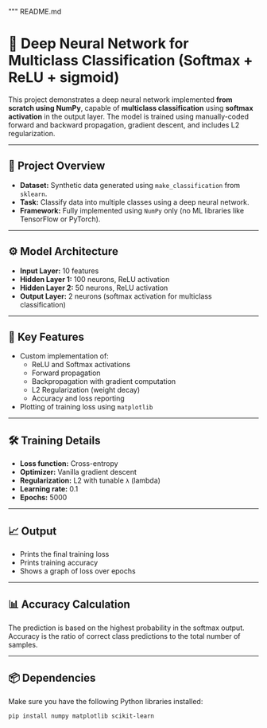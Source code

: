 """
README.md

# 🧠 Deep Neural Network for Multiclass Classification (Softmax + ReLU + sigmoid)

This project demonstrates a deep neural network implemented **from scratch using NumPy**, capable of **multiclass classification** using **softmax activation** in the output layer. The model is trained using manually-coded forward and backward propagation, gradient descent, and includes L2 regularization.

---

## 📌 Project Overview

- **Dataset:** Synthetic data generated using `make_classification` from `sklearn`.
- **Task:** Classify data into multiple classes using a deep neural network.
- **Framework:** Fully implemented using `NumPy` only (no ML libraries like TensorFlow or PyTorch).

---

## ⚙️ Model Architecture

- **Input Layer:** 10 features
- **Hidden Layer 1:** 100 neurons, ReLU activation
- **Hidden Layer 2:** 50 neurons, ReLU activation
- **Output Layer:** 2 neurons (softmax activation for multiclass classification)

---

## 🚀 Key Features

- Custom implementation of:
  - ReLU and Softmax activations
  - Forward propagation
  - Backpropagation with gradient computation
  - L2 Regularization (weight decay)
  - Accuracy and loss reporting
- Plotting of training loss using `matplotlib`

---

## 🛠️ Training Details

- **Loss function:** Cross-entropy
- **Optimizer:** Vanilla gradient descent
- **Regularization:** L2 with tunable `λ` (lambda)
- **Learning rate:** 0.1
- **Epochs:** 5000

---

## 📈 Output

- Prints the final training loss
- Prints training accuracy
- Shows a graph of loss over epochs

---

## 📊 Accuracy Calculation

The prediction is based on the highest probability in the softmax output. Accuracy is the ratio of correct class predictions to the total number of samples.

---

## 📦 Dependencies

Make sure you have the following Python libraries installed:

```bash
pip install numpy matplotlib scikit-learn
